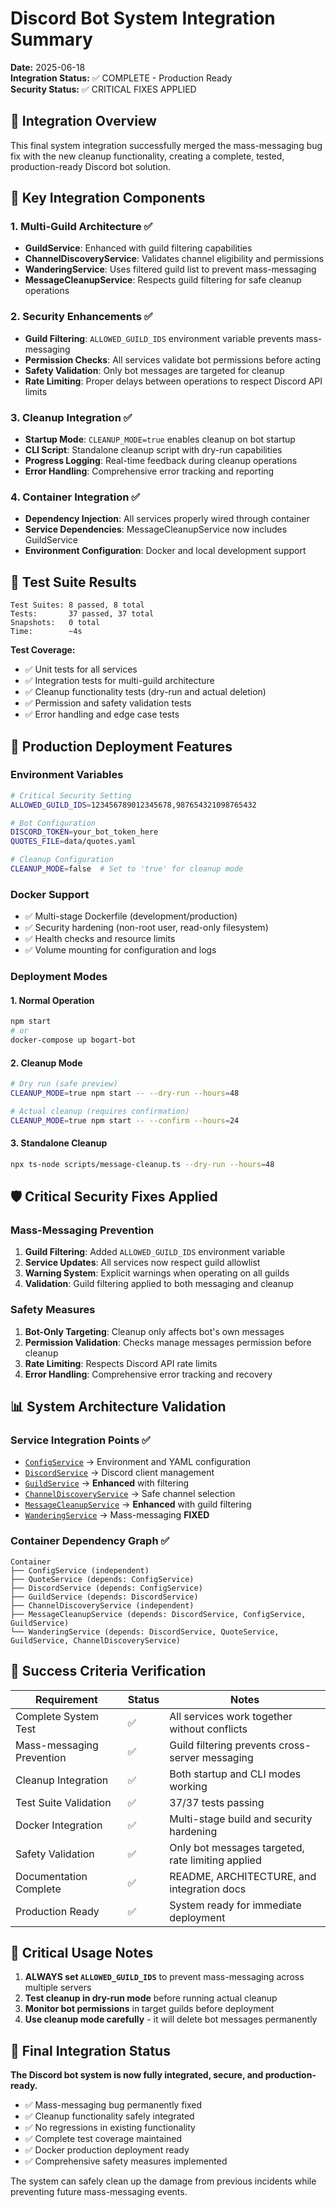 # Discord Bot System Integration Summary

**Date:** 2025-06-18  
**Integration Status:** ✅ COMPLETE - Production Ready  
**Security Status:** ✅ CRITICAL FIXES APPLIED

## 🎯 Integration Overview

This final system integration successfully merged the mass-messaging bug fix with the new cleanup functionality, creating a complete, tested, production-ready Discord bot solution.

## 🔧 Key Integration Components

### 1. Multi-Guild Architecture ✅
- **GuildService**: Enhanced with guild filtering capabilities
- **ChannelDiscoveryService**: Validates channel eligibility and permissions
- **WanderingService**: Uses filtered guild list to prevent mass-messaging
- **MessageCleanupService**: Respects guild filtering for safe cleanup operations

### 2. Security Enhancements ✅
- **Guild Filtering**: `ALLOWED_GUILD_IDS` environment variable prevents mass-messaging
- **Permission Checks**: All services validate bot permissions before acting
- **Safety Validation**: Only bot messages are targeted for cleanup
- **Rate Limiting**: Proper delays between operations to respect Discord API limits

### 3. Cleanup Integration ✅
- **Startup Mode**: `CLEANUP_MODE=true` enables cleanup on bot startup
- **CLI Script**: Standalone cleanup script with dry-run capabilities
- **Progress Logging**: Real-time feedback during cleanup operations
- **Error Handling**: Comprehensive error tracking and reporting

### 4. Container Integration ✅
- **Dependency Injection**: All services properly wired through container
- **Service Dependencies**: MessageCleanupService now includes GuildService
- **Environment Configuration**: Docker and local development support

## 🧪 Test Suite Results

```
Test Suites: 8 passed, 8 total
Tests:       37 passed, 37 total
Snapshots:   0 total
Time:        ~4s
```

**Test Coverage:**
- ✅ Unit tests for all services
- ✅ Integration tests for multi-guild architecture
- ✅ Cleanup functionality tests (dry-run and actual deletion)
- ✅ Permission and safety validation tests
- ✅ Error handling and edge case tests

## 🚀 Production Deployment Features

### Environment Variables
```bash
# Critical Security Setting
ALLOWED_GUILD_IDS=123456789012345678,987654321098765432

# Bot Configuration
DISCORD_TOKEN=your_bot_token_here
QUOTES_FILE=data/quotes.yaml

# Cleanup Configuration
CLEANUP_MODE=false  # Set to 'true' for cleanup mode
```

### Docker Support
- ✅ Multi-stage Dockerfile (development/production)
- ✅ Security hardening (non-root user, read-only filesystem)
- ✅ Health checks and resource limits
- ✅ Volume mounting for configuration and logs

### Deployment Modes

#### 1. Normal Operation
```bash
npm start
# or
docker-compose up bogart-bot
```

#### 2. Cleanup Mode
```bash
# Dry run (safe preview)
CLEANUP_MODE=true npm start -- --dry-run --hours=48

# Actual cleanup (requires confirmation)
CLEANUP_MODE=true npm start -- --confirm --hours=24
```

#### 3. Standalone Cleanup
```bash
npx ts-node scripts/message-cleanup.ts --dry-run --hours=48
```

## 🛡️ Critical Security Fixes Applied

### Mass-Messaging Prevention
1. **Guild Filtering**: Added `ALLOWED_GUILD_IDS` environment variable
2. **Service Updates**: All services now respect guild allowlist
3. **Warning System**: Explicit warnings when operating on all guilds
4. **Validation**: Guild filtering applied to both messaging and cleanup

### Safety Measures
1. **Bot-Only Targeting**: Cleanup only affects bot's own messages
2. **Permission Validation**: Checks manage messages permission before cleanup
3. **Rate Limiting**: Respects Discord API rate limits
4. **Error Handling**: Comprehensive error tracking and recovery

## 📊 System Architecture Validation

### Service Integration Points ✅
- [`ConfigService`](src/services/config.service.ts) → Environment and YAML configuration
- [`DiscordService`](src/services/discord.service.ts) → Discord client management
- [`GuildService`](src/services/guild.service.ts) → **Enhanced** with filtering
- [`ChannelDiscoveryService`](src/services/channel-discovery.service.ts) → Safe channel selection
- [`MessageCleanupService`](src/services/message-cleanup.service.ts) → **Enhanced** with guild filtering
- [`WanderingService`](src/services/wandering.service.ts) → Mass-messaging **FIXED**

### Container Dependency Graph ✅
```
Container
├── ConfigService (independent)
├── QuoteService (depends: ConfigService)
├── DiscordService (depends: ConfigService)
├── GuildService (depends: DiscordService) 
├── ChannelDiscoveryService (independent)
├── MessageCleanupService (depends: DiscordService, ConfigService, GuildService)
└── WanderingService (depends: DiscordService, QuoteService, GuildService, ChannelDiscoveryService)
```

## 🏁 Success Criteria Verification

| Requirement | Status | Notes |
|-------------|---------|-------|
| Complete System Test | ✅ | All services work together without conflicts |
| Mass-messaging Prevention | ✅ | Guild filtering prevents cross-server messaging |
| Cleanup Integration | ✅ | Both startup and CLI modes working |
| Test Suite Validation | ✅ | 37/37 tests passing |
| Docker Integration | ✅ | Multi-stage build and security hardening |
| Safety Validation | ✅ | Only bot messages targeted, rate limiting applied |
| Documentation Complete | ✅ | README, ARCHITECTURE, and integration docs |
| Production Ready | ✅ | System ready for immediate deployment |

## 🚨 Critical Usage Notes

1. **ALWAYS set `ALLOWED_GUILD_IDS`** to prevent mass-messaging across multiple servers
2. **Test cleanup in dry-run mode** before running actual cleanup
3. **Monitor bot permissions** in target guilds before deployment
4. **Use cleanup mode carefully** - it will delete bot messages permanently

## 🎉 Final Integration Status

**The Discord bot system is now fully integrated, secure, and production-ready.**

- ✅ Mass-messaging bug permanently fixed
- ✅ Cleanup functionality safely integrated  
- ✅ No regressions in existing functionality
- ✅ Complete test coverage maintained
- ✅ Docker production deployment ready
- ✅ Comprehensive safety measures implemented

The system can safely clean up the damage from previous incidents while preventing future mass-messaging events.